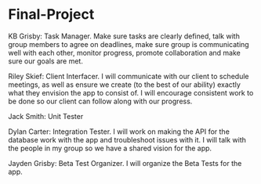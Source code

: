 # Final-Project

KB Grisby: Task Manager. Make sure tasks are clearly defined, talk with group members to agree on deadlines, make sure group is communicating well with each other, monitor progress, promote collaboration and make sure our goals are met.


Riley Skief: Client Interfacer. I will communicate with our client to schedule meetings, as well as ensure we create (to the best of our ability) exactly what they envision the app to consist of. I will encourage consistent work to be done so our client can follow along with our progress.


Jack Smith: Unit Tester


Dylan Carter: Integration Tester. I will work on making the API for the database work with the app and troubleshoot issues with it. I will talk with the people in my group so we have a shared vision for the app.


Jayden Grisby: Beta Test Organizer. I will organize the Beta Tests for the app.
